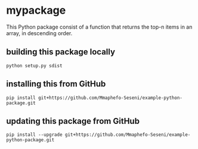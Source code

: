 # mypackage
This Python package consist of a function that returns the top-n items in an array, in descending order.

## building this package locally
`python setup.py sdist`

## installing this from GitHub
`pip install git+https://github.com/Mmaphefo-Seseni/example-python-package.git`


## updating this package from GitHub
`pip install --upgrade git+https://github.com/Mmaphefo-Seseni/example-python-package.git`
